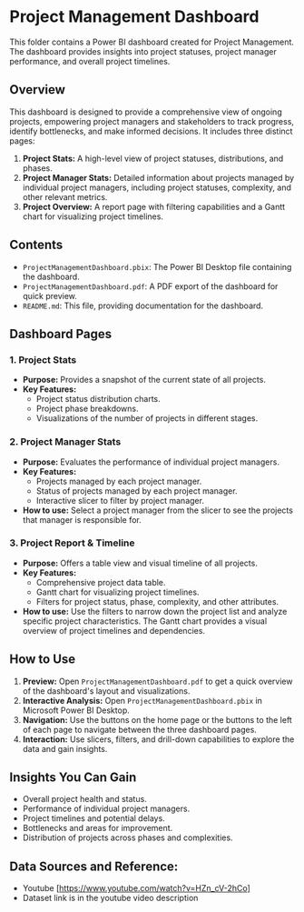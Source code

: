 # Project Management Dashboard 

This folder contains a Power BI dashboard created for Project Management. The dashboard provides insights into project statuses, project manager performance, and overall project timelines.

## Overview

This dashboard is designed to provide a comprehensive view of ongoing projects, empowering project managers and stakeholders to track progress, identify bottlenecks, and make informed decisions. It includes three distinct pages:

1.  **Project Stats:** A high-level view of project statuses, distributions, and phases.
2.  **Project Manager Stats:** Detailed information about projects managed by individual project managers, including project statuses, complexity, and other relevant metrics.
3.  **Project Overview:** A report page with filtering capabilities and a Gantt chart for visualizing project timelines.

## Contents

* `ProjectManagementDashboard.pbix`: The Power BI Desktop file containing the dashboard.
* `ProjectManagementDashboard.pdf`: A PDF export of the dashboard for quick preview.
* `README.md`: This file, providing documentation for the dashboard.

## Dashboard Pages

### 1. Project Stats

* **Purpose:** Provides a snapshot of the current state of all projects.
* **Key Features:**
    * Project status distribution charts.
    * Project phase breakdowns.
    * Visualizations of the number of projects in different stages.

### 2. Project Manager Stats

* **Purpose:** Evaluates the performance of individual project managers.
* **Key Features:**
    * Projects managed by each project manager.
    * Status of projects managed by each project manager.
    * Interactive slicer to filter by project manager.
* **How to use:** Select a project manager from the slicer to see the projects that manager is responsible for.

### 3. Project Report & Timeline

* **Purpose:** Offers a table view and visual timeline of all projects.
* **Key Features:**
    * Comprehensive project data table.
    * Gantt chart for visualizing project timelines.
    * Filters for project status, phase, complexity, and other attributes.
* **How to use:** Use the filters to narrow down the project list and analyze specific project characteristics. The Gantt chart provides a visual overview of project timelines and dependencies.

## How to Use

1.  **Preview:** Open `ProjectManagementDashboard.pdf` to get a quick overview of the dashboard's layout and visualizations.
2.  **Interactive Analysis:** Open `ProjectManagementDashboard.pbix` in Microsoft Power BI Desktop.
3.  **Navigation:** Use the buttons on the home page or the buttons to the left of each page to navigate between the three dashboard pages.
4.  **Interaction:** Use slicers, filters, and drill-down capabilities to explore the data and gain insights.


## Insights You Can Gain

* Overall project health and status.
* Performance of individual project managers.
* Project timelines and potential delays.
* Bottlenecks and areas for improvement.
* Distribution of projects across phases and complexities.

## Data Sources and Reference:

* Youtube [https://www.youtube.com/watch?v=HZn_cV-2hCo]
* Dataset link is in the youtube video description

